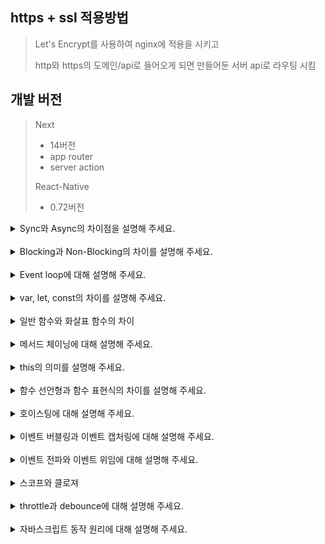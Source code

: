 ## https + ssl 적용방법

> Let's Encrypt를 사용하여 nginx에 적용을 시키고
>
> http와 https의 도메인/api로 들어오게 되면 만들어둔 서버 api로 라우팅 시킴

## 개발 버전

> Next
>
> - 14버전
> - app router
> - server action
>
> React-Native
>
> - 0.72버전

<details>
<summary>Sync와 Async의 차이점을 설명해 주세요.</summary>
Sync는 요청을 보내고 해당 요청에 대한 응답을 기다리는 것을 의미하고,

Async는 요청에 대한 응답을 기다리지 않고 다음 동작을 수행하는 것을 의미합니다.

</details>
<br/>

<details>

<summary>Blocking과 Non-Blocking의 차이를 설명해 주세요.</summary>
블로킹과 논블로킹은 작업을 수행할 때 제어권이 누구한테 있는지에 따라 구분됩니다.

블로킹은 한 작업이 완료될 때까지 다음 작업을 수행하지 않는 것을 의미합니다.

논블로킹은 한 작업이 완료되지 않아도 다음 작업을 수행할 수 있는 것을 의미합니다.

</details>
<br/>

<details>
<summary>Event loop에 대해 설명해 주세요.</summary>

자바스크립트의 이벤트 루프는 단일 스레드에서 실행되는 비동기 작업을 처리하는 메커니즘입니다. 이벤트 루프는 Call stack, Micro task queue, Macro task queue로 구성됩니다.

Micro task queue에는 Promise, async/await 과 같은 작업들이 들어가고, Macro task queue에는 Web API (setInterval, setTimeout)와 같은 작업들이 들어갑니다.

이벤트 루프는 Call stack을 확인하고, Call stack이 비어있는 경우 Micro task queue의 작업을 Call stack으로 옮깁니다. 그리고 Micro task queue가 비어있는 경우, Macro task queue의 작업을 Call stack으로 옮기고 처리합니다.

</details>

<br/>

<details>
<summary>var, let, const의 차이를 설명해 주세요.</summary>

| var             | let              | const            |
| --------------- | ---------------- | ---------------- |
| 중복 선언 가능  | 중복 선언 불가능 | 중복 선언 불가능 |
| 함수레벨 스코프 | 블록레벨 스코프  | 블록레벨 스코프  |
| 재할당 가능     | 재할당 가능      | 재할당 불가능    |

</details>
<br/>

<details>
<summary>일반 함수와 화살표 함수의 차이</summary>

| 일반 함수                                                   | 화살표 함수                                                                                                     |
| ----------------------------------------------------------- | --------------------------------------------------------------------------------------------------------------- |
| 함수 호출방식에 따라 this에 바인딩할 객체가 동적으로 결정됨 | 화살표 함수의 this는 언제나 상위 스코프의 this(Lexical this)를 가리키며, this에 바인딩할 객체가 정적으로 결정됨 |

</details>
<br/>

<details>
<summary>메서드 체이닝에 대해 설명해 주세요.</summary>

메서드가 객체를 반환하게 되면 메서드의 반환 값인 객체를 통해 또 다른 함수를 호출할 수 있다. 이러한 프로그래밍 패턴을 메서드 체이닝(Method Chaining)이라 부른다.

![alt text](./images/img1.png)

</details>

<br/>

<details>
<summary>this의 의미를 설명해 주세요.</summary>

this는 자신이 속한 객체 또는 자신이 생성할 인스턴스를 가리키는 자기 참조 변수다.

</details>
<br/>

<details>
<summary>함수 선언형과 함수 표현식의 차이를 설명해 주세요.</summary>

함수 선언형(Function Declaration)의 경우 function 키워드를 사용하여 함수를 정의합니다. 함수 선연형은 호이스팅 되기 때문에 코드가 실행되기 전에 로드되고 선언하기 전에도 호출이 가능합니다.

함수 표현식(Function Expression)의 경우 변수에 함수를 할당하는 방식으로 함수를 정의합니다. 함수 표현식은 함수가 선언된 이후에만 호출이 가능하며, 함수가 할당된 변수가 접근 가능한 스코프 내에서만 호출할 수 있습니다.

</details>

<br/>

<details>
<summary>호이스팅에 대해 설명해 주세요.</summary>

호이스팅(Hoisting)은 변수 및 함수의 선언이 스코프 내의 최상단으로 끌어올려지는 것 같은 현상

주의할 점 : 함수 표현식은 호이스팅되지 않습니다. 함수 표현식은 변수에 함수를 할당하는 형태로, 변수의 할당 부분만 호이스팅됩니다.

</details>

<br/>

<details>
<summary>이벤트 버블링과 이벤트 캡처링에 대해 설명해 주세요.</summary>

이벤트 버블링(Event Bubbling)은 이벤트가 발생한 요소에서 상위 요소로 이벤트가 전파되는 과정을 말합니다.

이벤트 캡처링(Event Capturing)은 이벤트가 상위 요소에서 하위 요소로 이벤트가 전파되는 과정을 말합니다.

</details>
<br/>

<details>
<summary>이벤트 전파와 이벤트 위임에 대해 설명해 주세요.</summary>

이벤트 전파(Event Propagation)는 DOM 트리 상의 특정 Element node에서 이벤트가 발생하여 다른 Element node로 이벤트가 전파되는 것을 의미합니다.

이벤트의 전파는 Event capturing -> Target -> Event bubbling 순으로 일어납니다.

이벤트 위임(Event Delegation)은 하위 요소마다 이벤트를 추가하지 않고 상위 요소에서 하위 요소의 이벤트들을 제어하는 것을 의미합니다.

</details>
<br/>

<details>
<summary>스코프와 클로져</summary>

## [스코프]

스코프란 변수(식별자)에 접근할 수 있는 유효한 범위를 뜻합니다.

### 1. 전역 스코프(Global scope)

코드 어디에서든지 접근 가능

### 2. 함수 스코프(Local scope)

함수 내에서만 유효한 범위를 갖게 하는 스코프

전역 스코프완 반대되는 개념으로 지역 스코프(Local scope)라고도 불림

### 3. 블록 스코프(Black scope)

블록단위{} 내에서만 유효한 범위를 갖게 하는 스코프

## [스코프 체인]

스코프 체인이란, 현재 스코프에서 식별자를 검색할 때 상위 스코프를 연쇄적으로 찾아나가는 방식을 의미합니다.

변수를 참조할 때 자바스크립트 엔진은 스코프 체인을 통해 해당 변수를 참조하는 코드의 스코프부터 상위 스코프 방향으로 이동하며 선언된 변수를 검색합니다.

## [클로져]

클로저란 외부 함수의 변수에 접근할 수 있는 내부 함수, 또는 이러한 작동 원리를 일컫는 말이다.

### 1. 커링

클로저 함수의 외부 함수를 템플릿처럼 사용할 수 있다.

```javascript
function callFamily(last_name) {
  return function (first_name) {
    return `Hey, ${first_name} ${last_name}`;
  };
}

callFamily("James")("Jones"); // Hey, James Jones

let callLees = callFamily("Lee");

callLees("youjin"); // Hey, youjin Lee
callLees("youngjae"); // Hey, youngjae Lee

let callHollys = callFamily("Holly");

callLees("wendy"); // Hey, wendy Holly
callLees("honey"); // Hey, honey Holly 2. 클로저 모듈 패턴
```

### 2. 클로저 모듈 패턴

변수를 클로저 함수의 스코프에 가두어 함수 밖으로 노출시키지 않는 방법이다. 공개하고 싶지 않은 변수가 있을 때 유용하다.

```javascript
function counter() {
  let initialVal = 3;

  return {
    add: function () {
      initialVal += 2;
    },
    sub: function () {
      initialVal -= 2;
    },
    getVal: function () {
      return initialVal;
    },
  };
}

let calc1 = counter();
calc1.add();
calc1.add();
calc1.getVal(); // 7

let calc2 = counter();
calc2.add();
calc2.sub();
calc2.sub();
calc2.getVal(); // 1
```

</details>
<br/>

<details>
<summary>throttle과 debounce에 대해 설명해 주세요.</summary>

## debounce

요청이 들어오고 일정 시간을 기다린 후 요청을 수행한다. 만약 일정 시간 안에 같은 요청이 추가로 들어오면 이전 요청은 취소된다

## throttle

일정 시간 동안 요청이 한 번만 수행되도록 한다.

</details>

<br/>

<details>
<summary>자바스크립트 동작 원리에 대해 설명해 주세요.</summary>

자바스크립트는 싱글 스레드 기반의 언어이며, V8 엔진을 사용합니다. V8 엔진의 경우 크게 메모리 힙(Memory heap)과 콜 스택(Call stack) 두 요소로 구성되어 있습니다.

### [Memory heap]

메모리 할당이 이뤄지는 곳입니다.

### [Call Stack]

코드가 실행될 때 호출 스택이 쌓이는 곳입니다.

### [Web APIs]

콜 스택에서 실행된 비동기 함수는 Web API를 호출하고, Web API는 콜백 함수를 콜백 큐에 밀어 넣습니다.

Web API에는 DOM, Ajax, SetTimeout 등등이 존재합니다.

### [Callback Queue]

함수를 저장하는 자료구조로, 선입선출 형식으로 함수를 처리합니다.

TaskQueue라고도 불립니다.

### [Event Loop]

이벤트 루프는 콜 스택이 다 비워지면 콜백 큐에 존재하는 함수들을 하나씩 콜 스택에 옮기는 역할을 합니다.

</details>
<br/>
